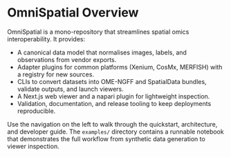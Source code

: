 # OmniSpatial Overview

OmniSpatial is a mono-repository that streamlines spatial omics interoperability. It provides:

- A canonical data model that normalises images, labels, and observations from vendor exports.
- Adapter plugins for common platforms (Xenium, CosMx, MERFISH) with a registry for new sources.
- CLIs to convert datasets into OME-NGFF and SpatialData bundles, validate outputs, and launch viewers.
- A Next.js web viewer and a napari plugin for lightweight inspection.
- Validation, documentation, and release tooling to keep deployments reproducible.

Use the navigation on the left to walk through the quickstart, architecture, and developer guide. The `examples/` directory contains a runnable notebook that demonstrates the full workflow from synthetic data generation to viewer inspection.
